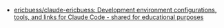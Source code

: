 - [ericbuess/claude-ericbuess: Development environment configurations, tools, and links for Claude Code - shared for educational purposes](https://github.com/ericbuess/claude-ericbuess/tree/dev)